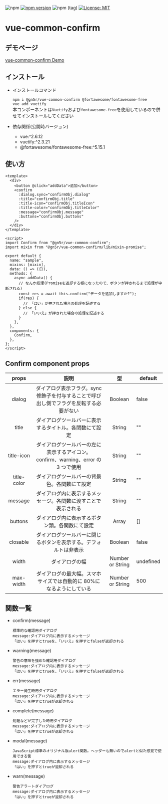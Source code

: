 ![npm](https://img.shields.io/npm/dt/@gn5r/vue-common-confirm)
[![npm version](https://badge.fury.io/js/%40gn5r%2Fvue-common-confirm.svg)](https://badge.fury.io/js/%40gn5r%2Fvue-common-confirm)
![npm (tag)](https://img.shields.io/npm/v/@gn5r/vue-common-confirm/beta?color=green)
[![License: MIT](https://img.shields.io/badge/License-MIT-yellow.svg)](https://opensource.org/licenses/MIT)

# vue-common-confirm

## デモページ

[vue-common-confirm Demo](https://gn5r.github.io/vue-common-confirm/)

## インストール

- インストールコマンド

  `npm i @gn5r/vue-common-confirm @fortawesome/fontawesome-free`  
   `vue add vuetify`  
   本コンポーネントは`Vuetify`および`fontawesome-free`を使用しているので併せてインストールしてください

- 依存関係(公開時バージョン)

  - vue:^2.6.12
  - vuetify:^2.3.21
  - @fortawesome/fontawesome-free:^5.15.1

## 使い方

```vue
<template>
  <div>
    <button @click="addData">追加</button>
    <confirm
      :dialog.sync="confirmObj.dialog"
      :title="confirmObj.title"
      :title-icon="confirmObj.titleIcon"
      :title-color="confirmObj.titleColor"
      :message="confirmObj.message"
      :buttons="confirmObj.buttons"
    />
  </div>
</template>

<script>
import Confirm from "@gn5r/vue-common-confirm";
import mixin from "@gn5r/vue-common-confirm/lib/mixin-promise";

export default {
  name: "sample",
  mixins: [mixin],
  data: () => ({}),
  methods: {
    async addData() {
      // なんか処理(Promiseを返却する様になったので、ボタンが押されるまで処理が中断される)
      const res = await this.confirm("データを追加しますか?");
      if(res) {
        // 「はい」が押された場合の処理を記述する
      } else {
        // 「いいえ」が押された場合の処理を記述する
      }
    },
  },
  components: {
    Confirm,
  },
};
</script>
```

## Confirm component props

|    props    |                                          説明                                           |        型        | default   |
| :---------: | :-------------------------------------------------------------------------------------: | :--------------: | --------- |
|   dialog    | ダイアログ表示フラグ。sync 修飾子を付与することで呼び出し側でフラグを反転する必要がない |     Boolean      | false     |
|    title    |                 ダイアログツールバーに表示するタイトル。各関数にて設定                  |      String      | ""        |
| title-icon  |    ダイアログツールバーの左に表示するアイコン。confirm、warning、error の 3 つで使用    |      String      | ""        |
| title-color |                      ダイアログツールバーの背景色。各関数にて設定                       |      String      | ""        |
|   message   |             ダイアログ内に表示するメッセージ。各関数に渡すことで表示される              |      String      | ""        |
|   buttons   |                     ダイアログ内に表示するボタン類。各関数にて設定                      |      Array       | []        |
|  closable   |            ダイアログツールバーに閉じるボタンを表示する。デフォルトは非表示             |     Boolean      | false     |
|    width    |                                     ダイアログの幅                                      | Number or String | undefined |
|  max-width  |          ダイアログの最大幅。スマホサイズでは自動的に 80%になるようにしている           | Number or String | 500       |

## 関数一覧

- confirm(message)

  ```
  標準的な確認用ダイアログ
  message:ダイアログ内に表示するメッセージ
  「はい」を押すとtrueを、「いいえ」を押すとfalseが返却される
  ```

- warning(message)

  ```
  警告の意味を強めた確認用ダイアログ
  message:ダイアログ内に表示するメッセージ
  「はい」を押すとtrueを、「いいえ」を押すとfalseが返却される
  ```

- err(message)

  ```
  エラー発生時用ダイアログ
  message:ダイアログ内に表示するメッセージ
  「はい」を押すとtrueが返却される
  ```

- complete(message)

  ```
  処理などが完了した時用ダイアログ
  message:ダイアログ内に表示するメッセージ
  「はい」を押すとtrueが返却される
  ```

- modal(message)

  ```
  JavaScript標準のオリジナル版alert関数。ヘッダーも無いのでalertと似た感覚で使用できる筈
  message:ダイアログ内に表示するメッセージ
  「はい」を押すとtrueが返却される
  ```
- warn(message)

  ```
  警告アラートダイアログ
  message:ダイアログ内に表示するメッセージ
  「はい」を押すとtrueが返却される
  ```
